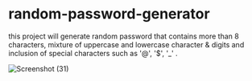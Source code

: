 # random-password-generator
this project will generate random password that contains more than 8 characters, mixture of uppercase and lowercase character & digits and inclusion of special characters such as '@', '$', '_' .

![Screenshot (31)](https://user-images.githubusercontent.com/91410378/139117017-5d3300e9-c235-4f7a-a93c-0fd92c1a2f07.png)
